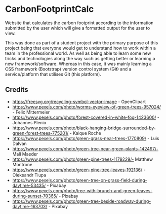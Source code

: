 # CarbonFootprintCalc

Website that calculates the carbon footprint according to the information submitted by the user which will give a formatted output for the user to view.

This was done as part of a student project with the primary purpose of this project being that everyone would get to understand how to work within a team in the professional world. As well as being able to learn some new tricks and technologies along the way such as getting better or learning a new framework/software. Whereas in this case, it was mainly learning a CSS framework (Bootstrap) version control system (Git) and a service/platform that utilises Git (this platform).

## Credits

- https://freesvg.org/recycling-symbol-vector-image - OpenClipart
- https://www.pexels.com/photo/worms-eyeview-of-green-trees-957024/ - Felix Mittermeier
- https://www.pexels.com/photo/forest-covered-in-white-fog-1423600/ - Johannes Plenio
- https://www.pexels.com/photo/black-hanging-bridge-surrounded-by-green-forest-trees-775201/ - Kaique Roche
- https://www.pexels.com/photo/green-grass-near-trees-1770809/ - Luis Dalvan
- https://www.pexels.com/photo/green-tree-near-green-plants-142497/- Mali Maeder
- https://www.pexels.com/photo/green-pine-trees-1179229/- Matthew Montrone
- https://www.pexels.com/photo/green-pine-tree-leaves-192136/ - Oleksandr Tiupa
- https://www.pexels.com/photo/green-tree-on-grass-field-during-daytime-53435/ - Pixabay
- https://www.pexels.com/photo/tree-with-brunch-and-green-leaves-during-sunset-70365/ - Pixabay
- https://www.pexels.com/photo/green-tree-beside-roadway-during-daytime-163703/ - Pixabay
